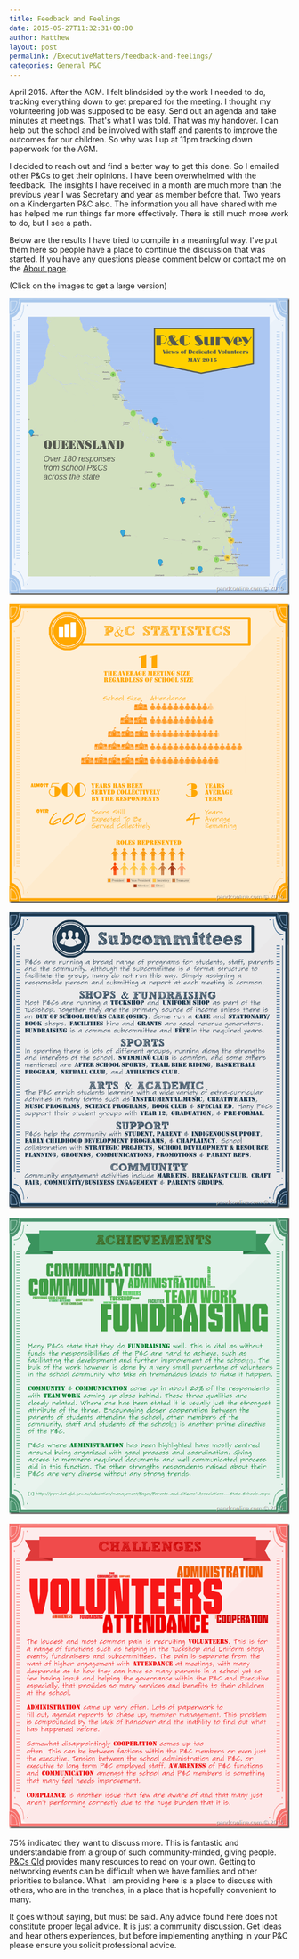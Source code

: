 ```yaml
---
title: Feedback and Feelings
date: 2015-05-27T11:32:31+00:00
author: Matthew
layout: post
permalink: /ExecutiveMatters/feedback-and-feelings/
categories: General P&C
---
```

April 2015. After the AGM. I felt blindsided by the work I needed to do, tracking everything down to get prepared for the meeting. I thought my volunteering job was supposed to be easy. Send out an agenda and take minutes at meetings. That's what I was told. That was my handover. I can help out the school and be involved with staff and parents to improve the outcomes for our children. So why was I up at 11pm tracking down paperwork for the AGM.

I decided to reach out and find a better way to get this done. So I emailed other P&Cs to get their opinions. I have been overwhelmed with the feedback. The insights I have received in a month are much more than the previous year I was Secretary and year as member before that. Two years on a Kindergarten P&C also. The information you all have shared with me has helped me run things far more effectively. There is still much more work to do, but I see a path.

Below are the results I have tried to compile in a meaningful way. I've put them here so people have a place to continue the discussion that was started. If you have any questions please comment below or contact me on the [About page](/about/ "About").

(Click on the images to get a large version)

<a href="/content/posts/staterespondantslocations4.png" target="_blank"><img class="img-fluid" title="State Respondants Locations" src="/content/posts/staterespondantslocations_thumb4.png" /></a>

<a href="/content/posts/statistics4.png" target="_blank"><img class="img-fluid" title="Statistics" src="/content/posts/statistics_thumb4.png" alt="Statistics" /></a>

<a href="/content/posts/subcommittees4.png" target="_blank"><img class="img-fluid" title="Subcommittees" src="/content/posts/subcommittees_thumb4.png" alt="Subcommittees" /></a>

<a href="/content/posts/achievements4.png" target="_blank"><img class="img-fluid" title="Achievements" src="/content/posts/achievements_thumb4.png" alt="Achievements" /></a>

<a href="/content/posts/challenges4.png" target="_blank"><img class="img-fluid" title="Challenges" src="/content/posts/challenges_thumb4.png" alt="Challenges" /></a>

75% indicated they want to discuss more. This is fantastic and understandable from a group of such community-minded, giving people. <a title="P&Cs Qld" href="http://www.pandcsqld.com.au/" target="_blank">P&Cs Qld</a> provides many resources to read on your own. Getting to networking events can be difficult when we have families and other priorities to balance. What I am providing here is a place to discuss with others, who are in the trenches, in a place that is hopefully convenient to many.

It goes without saying, but must be said. Any advice found here does not constitute proper legal advice. It is just a community discussion. Get ideas and hear others experiences, but before implementing anything in your P&C please ensure you solicit professional advice.